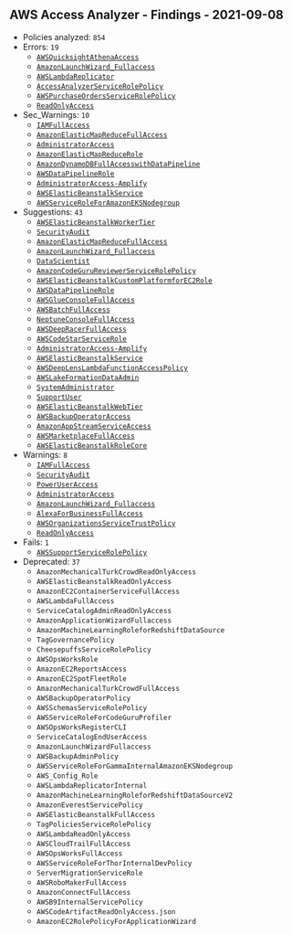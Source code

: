 ## AWS Access Analyzer - Findings - 2021-09-08

- Policies analyzed: `854`
- Errors: `19`
  - [`AWSQuicksightAthenaAccess`](./AWSQuicksightAthenaAccess.json)
  - [`AmazonLaunchWizard_Fullaccess`](./AmazonLaunchWizard_Fullaccess.json)
  - [`AWSLambdaReplicator`](./AWSLambdaReplicator.json)
  - [`AccessAnalyzerServiceRolePolicy`](./AccessAnalyzerServiceRolePolicy.json)
  - [`AWSPurchaseOrdersServiceRolePolicy`](./AWSPurchaseOrdersServiceRolePolicy.json)
  - [`ReadOnlyAccess`](./ReadOnlyAccess.json)
- Sec_Warnings: `10`
  - [`IAMFullAccess`](./IAMFullAccess.json)
  - [`AmazonElasticMapReduceFullAccess`](./AmazonElasticMapReduceFullAccess.json)
  - [`AdministratorAccess`](./AdministratorAccess.json)
  - [`AmazonElasticMapReduceRole`](./AmazonElasticMapReduceRole.json)
  - [`AmazonDynamoDBFullAccesswithDataPipeline`](./AmazonDynamoDBFullAccesswithDataPipeline.json)
  - [`AWSDataPipelineRole`](./AWSDataPipelineRole.json)
  - [`AdministratorAccess-Amplify`](./AdministratorAccess-Amplify.json)
  - [`AWSElasticBeanstalkService`](./AWSElasticBeanstalkService.json)
  - [`AWSServiceRoleForAmazonEKSNodegroup`](./AWSServiceRoleForAmazonEKSNodegroup.json)
- Suggestions: `43`
  - [`AWSElasticBeanstalkWorkerTier`](./AWSElasticBeanstalkWorkerTier.json)
  - [`SecurityAudit`](./SecurityAudit.json)
  - [`AmazonElasticMapReduceFullAccess`](./AmazonElasticMapReduceFullAccess.json)
  - [`AmazonLaunchWizard_Fullaccess`](./AmazonLaunchWizard_Fullaccess.json)
  - [`DataScientist`](./DataScientist.json)
  - [`AmazonCodeGuruReviewerServiceRolePolicy`](./AmazonCodeGuruReviewerServiceRolePolicy.json)
  - [`AWSElasticBeanstalkCustomPlatformforEC2Role`](./AWSElasticBeanstalkCustomPlatformforEC2Role.json)
  - [`AWSDataPipelineRole`](./AWSDataPipelineRole.json)
  - [`AWSGlueConsoleFullAccess`](./AWSGlueConsoleFullAccess.json)
  - [`AWSBatchFullAccess`](./AWSBatchFullAccess.json)
  - [`NeptuneConsoleFullAccess`](./NeptuneConsoleFullAccess.json)
  - [`AWSDeepRacerFullAccess`](./AWSDeepRacerFullAccess.json)
  - [`AWSCodeStarServiceRole`](./AWSCodeStarServiceRole.json)
  - [`AdministratorAccess-Amplify`](./AdministratorAccess-Amplify.json)
  - [`AWSElasticBeanstalkService`](./AWSElasticBeanstalkService.json)
  - [`AWSDeepLensLambdaFunctionAccessPolicy`](./AWSDeepLensLambdaFunctionAccessPolicy.json)
  - [`AWSLakeFormationDataAdmin`](./AWSLakeFormationDataAdmin.json)
  - [`SystemAdministrator`](./SystemAdministrator.json)
  - [`SupportUser`](./SupportUser.json)
  - [`AWSElasticBeanstalkWebTier`](./AWSElasticBeanstalkWebTier.json)
  - [`AWSBackupOperatorAccess`](./AWSBackupOperatorAccess.json)
  - [`AmazonAppStreamServiceAccess`](./AmazonAppStreamServiceAccess.json)
  - [`AWSMarketplaceFullAccess`](./AWSMarketplaceFullAccess.json)
  - [`AWSElasticBeanstalkRoleCore`](./AWSElasticBeanstalkRoleCore.json)
- Warnings: `8`
  - [`IAMFullAccess`](./IAMFullAccess.json)
  - [`SecurityAudit`](./SecurityAudit.json)
  - [`PowerUserAccess`](./PowerUserAccess.json)
  - [`AdministratorAccess`](./AdministratorAccess.json)
  - [`AmazonLaunchWizard_Fullaccess`](./AmazonLaunchWizard_Fullaccess.json)
  - [`AlexaForBusinessFullAccess`](./AlexaForBusinessFullAccess.json)
  - [`AWSOrganizationsServiceTrustPolicy`](./AWSOrganizationsServiceTrustPolicy.json)
  - [`ReadOnlyAccess`](./ReadOnlyAccess.json)
- Fails: `1`
  - [`AWSSupportServiceRolePolicy`](./AWSSupportServiceRolePolicy.json)
- Deprecated: `37`
  - `AmazonMechanicalTurkCrowdReadOnlyAccess`
  - `AWSElasticBeanstalkReadOnlyAccess`
  - `AmazonEC2ContainerServiceFullAccess`
  - `AWSLambdaFullAccess`
  - `ServiceCatalogAdminReadOnlyAccess`
  - `AmazonApplicationWizardFullaccess`
  - `AmazonMachineLearningRoleforRedshiftDataSource`
  - `TagGovernancePolicy`
  - `CheesepuffsServiceRolePolicy`
  - `AWSOpsWorksRole`
  - `AmazonEC2ReportsAccess`
  - `AmazonEC2SpotFleetRole`
  - `AmazonMechanicalTurkCrowdFullAccess`
  - `AWSBackupOperatorPolicy`
  - `AWSSchemasServiceRolePolicy`
  - `AWSServiceRoleForCodeGuruProfiler`
  - `AWSOpsWorksRegisterCLI`
  - `ServiceCatalogEndUserAccess`
  - `AmazonLaunchWizardFullaccess`
  - `AWSBackupAdminPolicy`
  - `AWSServiceRoleForGammaInternalAmazonEKSNodegroup`
  - `AWS_Config_Role`
  - `AWSLambdaReplicatorInternal`
  - `AmazonMachineLearningRoleforRedshiftDataSourceV2`
  - `AmazonEverestServicePolicy`
  - `AWSElasticBeanstalkFullAccess`
  - `TagPoliciesServiceRolePolicy`
  - `AWSLambdaReadOnlyAccess`
  - `AWSCloudTrailFullAccess`
  - `AWSOpsWorksFullAccess`
  - `AWSServiceRoleForThorInternalDevPolicy`
  - `ServerMigrationServiceRole`
  - `AWSRoboMakerFullAccess`
  - `AmazonConnectFullAccess`
  - `AWSB9InternalServicePolicy`
  - `AWSCodeArtifactReadOnlyAccess.json`
  - `AmazonEC2RolePolicyForApplicationWizard`
